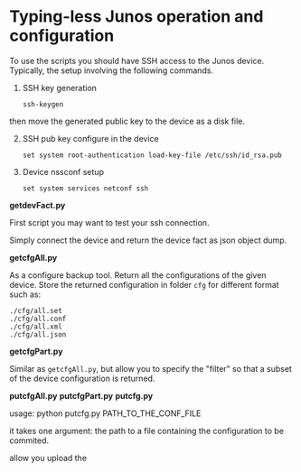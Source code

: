 # Typing-less Junos operation and configuration

To use the scripts you should have SSH access to the Junos device.
Typically, the setup involving the following commands.
1. SSH key generation
    ```
    ssh-keygen
    ```
then move the generated public key to the device as a disk file.

2. SSH pub key configure in the device

    ```
    set system root-authentication load-key-file /etc/ssh/id_rsa.pub
    ```

3. Device nssconf setup
    ```
    set system services netconf ssh
    ```

__getdevFact.py__

First script you may want to test your ssh connection. 

Simply connect the device and return the device fact as json object dump.

__getcfgAll.py__

As a configure backup tool. Return all the configurations of the given device.
Store the returned configuration in folder `cfg` for different format such as:

```
./cfg/all.set
./cfg/all.conf
./cfg/all.xml
./cfg/all.json
```

__getcfgPart.py__

Similar as `getcfgAll.py`, but allow you to specify the "filter" so that a
subset of the device configuration is returned.

__putcfgAll.py__
__putcfgPart.py__
__putcfg.py__

usage: python putcfg.py PATH_TO_THE_CONF_FILE

it takes one argument: the path to a file containing the configuration
to be commited.

allow you upload the
